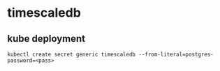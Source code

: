 # timescaledb

## kube deployment
`kubectl create secret generic timescaledb --from-literal=postgres-password=<pass>`